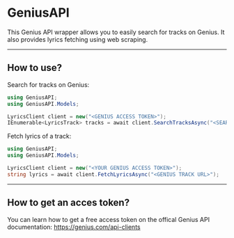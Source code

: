 # GeniusAPI
This Genius API wrapper allows you to easily search for tracks on Genius. It also provides lyrics fetching using web scraping.

---

## How to use?
Search for tracks on Genius:
```cs
using GeniusAPI;
using GeniusAPI.Models;

LyricsClient client = new("<GENIUS ACCESS TOKEN>");
IEnumerable<LyricsTrack> tracks = await client.SearchTracksAsync("<SEARCH QUERRY>");
```

Fetch lyrics of a track:
```cs
using GeniusAPI;
using GeniusAPI.Models;

LyricsClient client = new("<YOUR GENIUS ACCESS TOKEN>");
string lyrics = await client.FetchLyricsAsync("<GENIUS TRACK URL>");
```

---

## How to get an acces token?
You can learn how to get a free access token on the offical Genius API documentation: https://genius.com/api-clients
